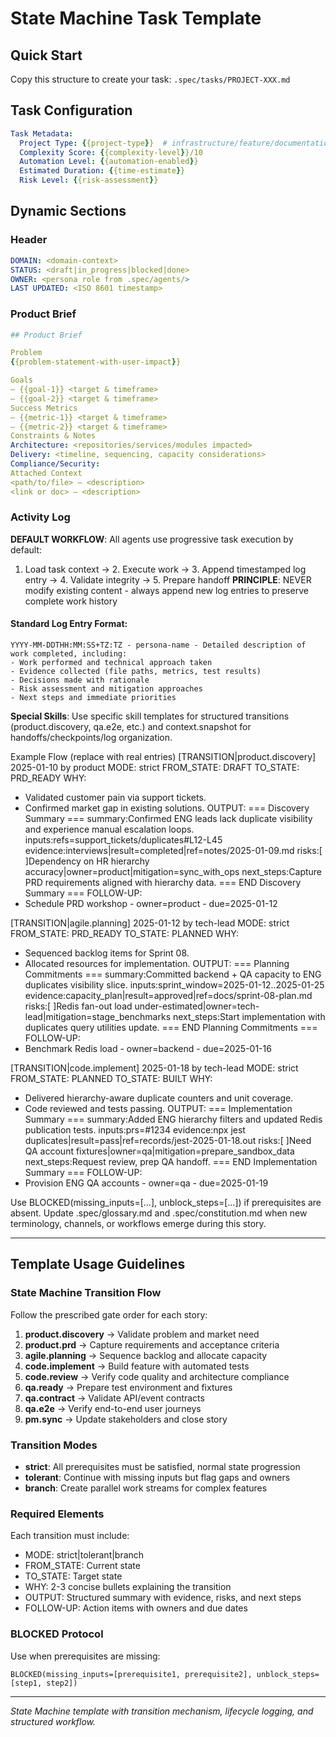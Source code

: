 # State Machine Task Template

## Quick Start
Copy this structure to create your task: `.spec/tasks/PROJECT-XXX.md`

## Task Configuration
```yaml
Task Metadata:
  Project Type: {{project-type}}  # infrastructure/feature/documentation/optimization
  Complexity Score: {{complexity-level}}/10
  Automation Level: {{automation-enabled}}
  Estimated Duration: {{time-estimate}}
  Risk Level: {{risk-assessment}}
```

## Dynamic Sections

### Header
```yaml
DOMAIN: <domain-context>
STATUS: <draft|in_progress|blocked|done>
OWNER: <persona role from .spec/agents/>
LAST UPDATED: <ISO 8601 timestamp>
```

### Product Brief
```yaml
## Product Brief

Problem
{{problem-statement-with-user-impact}}

Goals
— {{goal-1}} <target & timeframe>
— {{goal-2}} <target & timeframe>
Success Metrics
— {{metric-1}} <target & timeframe>
— {{metric-2}} <target & timeframe>
Constraints & Notes
Architecture: <repositories/services/modules impacted>
Delivery: <timeline, sequencing, capacity considerations>
Compliance/Security:
Attached Context
<path/to/file> — <description>
<link or doc> — <description>
```

### Activity Log
**DEFAULT WORKFLOW**: All agents use progressive task execution by default:
1. Load task context → 2. Execute work → 3. Append timestamped log entry → 4. Validate integrity → 5. Prepare handoff
**PRINCIPLE**: NEVER modify existing content - always append new log entries to preserve complete work history

#### Standard Log Entry Format:
```
YYYY-MM-DDTHH:MM:SS+TZ:TZ - persona-name - Detailed description of work completed, including:
- Work performed and technical approach taken
- Evidence collected (file paths, metrics, test results)
- Decisions made with rationale
- Risk assessment and mitigation approaches
- Next steps and immediate priorities
```

**Special Skills**: Use specific skill templates for structured transitions (product.discovery, qa.e2e, etc.) and context.snapshot for handoffs/checkpoints/log organization.

Example Flow (replace with real entries)
[TRANSITION|product.discovery] 2025-01-10 by product
MODE: strict
FROM_STATE: DRAFT
TO_STATE: PRD_READY
WHY:
- Validated customer pain via support tickets.
- Confirmed market gap in existing solutions.
OUTPUT:
=== Discovery Summary ===
summary:Confirmed ENG leads lack duplicate visibility and experience manual escalation loops.
inputs:refs=support_tickets/duplicates#L12-L45
evidence:interviews|result=completed|ref=notes/2025-01-09.md
risks:[ ]Dependency on HR hierarchy accuracy|owner=product|mitigation=sync_with_ops
next_steps:Capture PRD requirements aligned with hierarchy data.
=== END Discovery Summary ===
FOLLOW-UP:
- Schedule PRD workshop - owner=product - due=2025-01-12

[TRANSITION|agile.planning] 2025-01-12 by tech-lead
MODE: strict
FROM_STATE: PRD_READY
TO_STATE: PLANNED
WHY:
- Sequenced backlog items for Sprint 08.
- Allocated resources for implementation.
OUTPUT:
=== Planning Commitments ===
summary:Committed backend + QA capacity to ENG duplicates visibility slice.
inputs:sprint_window=2025-01-12..2025-01-25
evidence:capacity_plan|result=approved|ref=docs/sprint-08-plan.md
risks:[ ]Redis fan-out load under-estimated|owner=tech-lead|mitigation=stage_benchmarks
next_steps:Start implementation with duplicates query utilities update.
=== END Planning Commitments ===
FOLLOW-UP:
- Benchmark Redis load - owner=backend - due=2025-01-16

[TRANSITION|code.implement] 2025-01-18 by tech-lead
MODE: strict
FROM_STATE: PLANNED
TO_STATE: BUILT
WHY:
- Delivered hierarchy-aware duplicate counters and unit coverage.
- Code reviewed and tests passing.
OUTPUT:
=== Implementation Summary ===
summary:Added ENG hierarchy filters and updated Redis publication tests.
inputs:prs=#1234
evidence:npx jest duplicates|result=pass|ref=records/jest-2025-01-18.out
risks:[ ]Need QA account fixtures|owner=qa|mitigation=prepare_sandbox_data
next_steps:Request review, prep QA handoff.
=== END Implementation Summary ===
FOLLOW-UP:
- Provision ENG QA accounts - owner=qa - due=2025-01-19

Use BLOCKED(missing_inputs=[...], unblock_steps=[...]) if prerequisites are absent. Update .spec/glossary.md and .spec/constitution.md when new terminology, channels, or workflows emerge during this story.

---

## Template Usage Guidelines

### State Machine Transition Flow
Follow the prescribed gate order for each story:
1. **product.discovery** → Validate problem and market need
2. **product.prd** → Capture requirements and acceptance criteria
3. **agile.planning** → Sequence backlog and allocate capacity
4. **code.implement** → Build feature with automated tests
5. **code.review** → Verify code quality and architecture compliance
6. **qa.ready** → Prepare test environment and fixtures
7. **qa.contract** → Validate API/event contracts
8. **qa.e2e** → Verify end-to-end user journeys
9. **pm.sync** → Update stakeholders and close story

### Transition Modes
- **strict**: All prerequisites must be satisfied, normal state progression
- **tolerant**: Continue with missing inputs but flag gaps and owners
- **branch**: Create parallel work streams for complex features

### Required Elements
Each transition must include:
- MODE: strict|tolerant|branch
- FROM_STATE: Current state
- TO_STATE: Target state
- WHY: 2-3 concise bullets explaining the transition
- OUTPUT: Structured summary with evidence, risks, and next steps
- FOLLOW-UP: Action items with owners and due dates

### BLOCKED Protocol
Use when prerequisites are missing:
```
BLOCKED(missing_inputs=[prerequisite1, prerequisite2], unblock_steps=[step1, step2])
```

---

*State Machine template with transition mechanism, lifecycle logging, and structured workflow.*